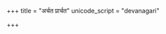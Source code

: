 +++
title = "अर्चत प्रार्चत"
unicode_script = "devanagari"

+++
<div class="js_include" url="/vedAH/sAma/paravastu-saama/devaH/indraH/archata-prArchata/"  newLevelForH1="1" includeTitle="true"> </div>